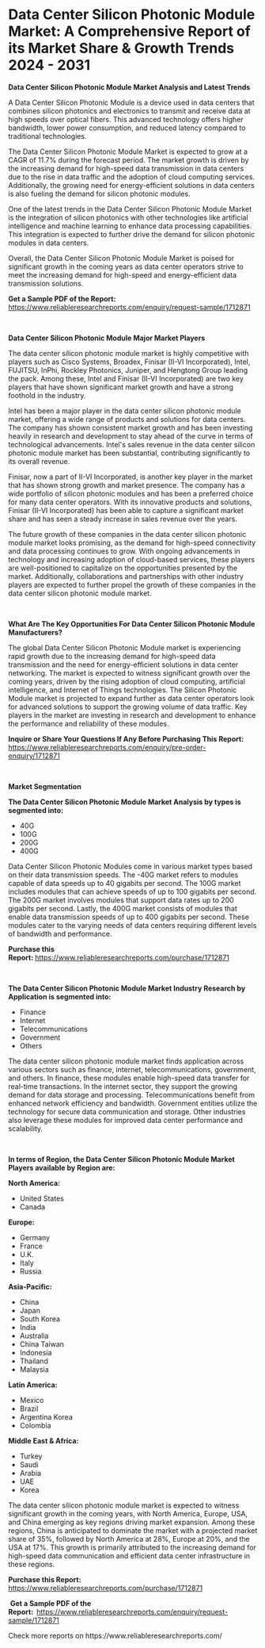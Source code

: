 <p><h1>Data Center Silicon Photonic Module Market: A Comprehensive Report of its Market Share & Growth Trends 2024 - 2031</h1></p><p><strong>Data Center Silicon Photonic Module Market Analysis and Latest Trends</strong></p>
<p><p>A Data Center Silicon Photonic Module is a device used in data centers that combines silicon photonics and electronics to transmit and receive data at high speeds over optical fibers. This advanced technology offers higher bandwidth, lower power consumption, and reduced latency compared to traditional technologies.</p><p>The Data Center Silicon Photonic Module Market is expected to grow at a CAGR of 11.7% during the forecast period. The market growth is driven by the increasing demand for high-speed data transmission in data centers due to the rise in data traffic and the adoption of cloud computing services. Additionally, the growing need for energy-efficient solutions in data centers is also fueling the demand for silicon photonic modules.</p><p>One of the latest trends in the Data Center Silicon Photonic Module Market is the integration of silicon photonics with other technologies like artificial intelligence and machine learning to enhance data processing capabilities. This integration is expected to further drive the demand for silicon photonic modules in data centers.</p><p>Overall, the Data Center Silicon Photonic Module Market is poised for significant growth in the coming years as data center operators strive to meet the increasing demand for high-speed and energy-efficient data transmission solutions.</p></p>
<p><strong>Get a Sample PDF of the Report:&nbsp;</strong> <a href="https://www.reliableresearchreports.com/enquiry/request-sample/1712871">https://www.reliableresearchreports.com/enquiry/request-sample/1712871</a></p>
<p>&nbsp;</p>
<p><strong>Data Center Silicon Photonic Module Major Market Players</strong></p>
<p><p>The data center silicon photonic module market is highly competitive with players such as Cisco Systems, Broadex, Finisar (II-VI Incorporated), Intel, FUJITSU, InPhi, Rockley Photonics, Juniper, and Hengtong Group leading the pack. Among these, Intel and Finisar (II-VI Incorporated) are two key players that have shown significant market growth and have a strong foothold in the industry.</p><p>Intel has been a major player in the data center silicon photonic module market, offering a wide range of products and solutions for data centers. The company has shown consistent market growth and has been investing heavily in research and development to stay ahead of the curve in terms of technological advancements. Intel's sales revenue in the data center silicon photonic module market has been substantial, contributing significantly to its overall revenue.</p><p>Finisar, now a part of II-VI Incorporated, is another key player in the market that has shown strong growth and market presence. The company has a wide portfolio of silicon photonic modules and has been a preferred choice for many data center operators. With its innovative products and solutions, Finisar (II-VI Incorporated) has been able to capture a significant market share and has seen a steady increase in sales revenue over the years.</p><p>The future growth of these companies in the data center silicon photonic module market looks promising, as the demand for high-speed connectivity and data processing continues to grow. With ongoing advancements in technology and increasing adoption of cloud-based services, these players are well-positioned to capitalize on the opportunities presented by the market. Additionally, collaborations and partnerships with other industry players are expected to further propel the growth of these companies in the data center silicon photonic module market.</p></p>
<p>&nbsp;</p>
<p><strong>What Are The Key Opportunities For Data Center Silicon Photonic Module Manufacturers?</strong></p>
<p><p>The global Data Center Silicon Photonic Module market is experiencing rapid growth due to the increasing demand for high-speed data transmission and the need for energy-efficient solutions in data center networking. The market is expected to witness significant growth over the coming years, driven by the rising adoption of cloud computing, artificial intelligence, and Internet of Things technologies. The Silicon Photonic Module market is projected to expand further as data center operators look for advanced solutions to support the growing volume of data traffic. Key players in the market are investing in research and development to enhance the performance and reliability of these modules.</p></p>
<p><strong>Inquire or Share Your Questions If Any Before Purchasing This Report:</strong> <a href="https://www.reliableresearchreports.com/enquiry/pre-order-enquiry/1712871">https://www.reliableresearchreports.com/enquiry/pre-order-enquiry/1712871</a></p>
<p>&nbsp;</p>
<p><strong>Market Segmentation</strong></p>
<p><strong>The Data Center Silicon Photonic Module Market Analysis by types is segmented into:</strong></p>
<p><ul><li>40G</li><li>100G</li><li>200G</li><li>400G</li></ul></p>
<p><p>Data Center Silicon Photonic Modules come in various market types based on their data transmission speeds. The -40G market refers to modules capable of data speeds up to 40 gigabits per second. The 100G market includes modules that can achieve speeds of up to 100 gigabits per second. The 200G market involves modules that support data rates up to 200 gigabits per second. Lastly, the 400G market consists of modules that enable data transmission speeds of up to 400 gigabits per second. These modules cater to the varying needs of data centers requiring different levels of bandwidth and performance.</p></p>
<p><strong>Purchase this Report:&nbsp;</strong><a href="https://www.reliableresearchreports.com/purchase/1712871">https://www.reliableresearchreports.com/purchase/1712871</a></p>
<p>&nbsp;</p>
<p><strong>The Data Center Silicon Photonic Module Market Industry Research by Application is segmented into:</strong></p>
<p><ul><li>Finance</li><li>Internet</li><li>Telecommunications</li><li>Government</li><li>Others</li></ul></p>
<p><p>The data center silicon photonic module market finds application across various sectors such as finance, internet, telecommunications, government, and others. In finance, these modules enable high-speed data transfer for real-time transactions. In the internet sector, they support the growing demand for data storage and processing. Telecommunications benefit from enhanced network efficiency and bandwidth. Government entities utilize the technology for secure data communication and storage. Other industries also leverage these modules for improved data center performance and scalability.</p></p>
<p>&nbsp;</p>
<p><strong>In terms of Region, the Data Center Silicon Photonic Module Market Players available by Region are:</strong></p>
<p>
    <p> <strong> North America: </strong>
        <ul>
            <li>United States</li>
            <li>Canada</li>
        </ul>
        </p> 
    <p> <strong> Europe: </strong>
        <ul>
            <li>Germany</li>
            <li>France</li>
            <li>U.K.</li>
            <li>Italy</li>
            <li>Russia</li>
        </ul>
        </p> 
    <p> <strong> Asia-Pacific: </strong>
        <ul>
            <li>China</li>
            <li>Japan</li>
            <li>South Korea</li>
            <li>India</li>
            <li>Australia</li>
            <li>China Taiwan</li>
            <li>Indonesia</li>
            <li>Thailand</li>
            <li>Malaysia</li>
        </ul>
        </p> 
    <p> <strong> Latin America: </strong>
        <ul>
            <li>Mexico</li>
            <li>Brazil</li>
            <li>Argentina Korea</li>
            <li>Colombia</li>
        </ul>
        </p> 
    <p> <strong> Middle East & Africa: </strong>
        <ul>
            <li>Turkey</li>
            <li>Saudi</li>
            <li>Arabia</li>
            <li>UAE</li>
            <li>Korea</li>
        </ul>
    </p>
    </p>
<p><p>The data center silicon photonic module market is expected to witness significant growth in the coming years, with North America, Europe, USA, and China emerging as key regions driving market expansion. Among these regions, China is anticipated to dominate the market with a projected market share of 35%, followed by North America at 28%, Europe at 20%, and the USA at 17%. This growth is primarily attributed to the increasing demand for high-speed data communication and efficient data center infrastructure in these regions.</p></p>
<p><strong>Purchase this Report: </strong><a href="https://www.reliableresearchreports.com/purchase/1712871">https://www.reliableresearchreports.com/purchase/1712871</a></p>
<p>&nbsp;<strong>Get a Sample PDF of the Report:&nbsp;&nbsp;</strong><a href="https://www.reliableresearchreports.com/enquiry/request-sample/1712871">https://www.reliableresearchreports.com/enquiry/request-sample/1712871</a></p>
<p><strong></strong></p>
<p>Check more reports on https://www.reliableresearchreports.com/</p>